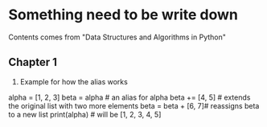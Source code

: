 # Something need to be write down
Contents comes from "Data Structures and Algorithms in Python"
## Chapter 1

1) Example for how the alias works

alpha = [1, 2, 3]
beta = alpha		# an alias for alpha
beta += [4, 5]		# extends the original list with two more elements
beta = beta + [6, 7]# reassigns beta to a new list 
print(alpha)		# will be [1, 2, 3, 4, 5]
